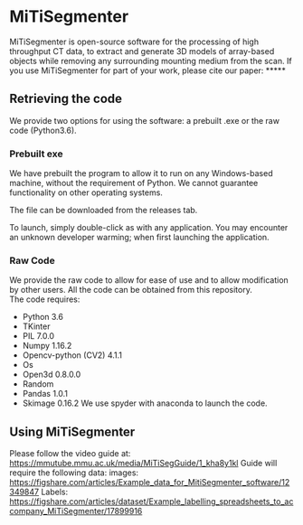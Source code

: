 # MiTiSegmenter

MiTiSegmenter is open-source software for the processing of high throughput CT data, to extract and generate 3D models of array-based objects while removing any surrounding mounting medium from the scan. If you use MiTiSegmenter for part of your work, please cite our paper: *****

## Retrieving the code

We provide two options for using the software: a prebuilt .exe or the raw code (Python3.6). 

### Prebuilt exe 

We have prebuilt the program to allow it to run on any Windows-based machine, without the requirement of Python. We cannot guarantee functionality on other operating systems. 

The file can be downloaded from the releases tab.

To launch, simply double-click as with any application. You may encounter an unknown developer warming; when first launching the application. 

### Raw Code 

We provide the raw code to allow for ease of use and to allow modification by other users. All the code can be obtained from this repository.  
The code requires: 
* Python 3.6
* TKinter 
* PIL 7.0.0
* Numpy 1.16.2 
* Opencv-python (CV2) 4.1.1 
* Os 
* Open3d 0.8.0.0 
* Random 
* Pandas 1.0.1 
* Skimage 0.16.2 
We use spyder with anaconda to launch the code.

## Using MiTiSegmenter
Please follow the video guide at: https://mmutube.mmu.ac.uk/media/MiTiSegGuide/1_kha8y1kl
Guide will require the following data: 
images: https://figshare.com/articles/Example_data_for_MitiSegmenter_software/12349847
Labels: https://figshare.com/articles/dataset/Example_labelling_spreadsheets_to_accompany_MiTiSegmenter/17899916
<!--Using MiTiSegmenter should be straightforward when following the workflow provided. This guide provides step-by-step instructions on using the software as intended. We provide an accompanying sample dataset as an example of array-based microCT data, which can be found at [Figshare](https://figshare.com/articles/Example_data_for_MitiSegmenter_software/12349847)

Since the easing of lockdown in the UK has begun, we have manage to get volunteers to tes the software this, has lead to improvements to the GUI  the guide below still follows the same steps, with the removal of having to press some buttons. As we are updating the GUI at a fast pace we recommend looking here: https://www.dropbox.com/s/hw9d8vre3dg12de/MiTiSegmentatorGuide.mp4?dl=0 for a step by step video.once all the tester are happy, we'll redo the whole guide, new videos are made with each update.

### Loading Data 

Once the program is launched, you will see the default screen below: 

![MitiSegmentator](/images/launched.png) 

Firstly, we must load the data into memory for viewing. To do this, go to **File** (top left) and then **Load Images** 

![File menu Load](/images/LoadMenu.png)

This will bring up a file browser window. Navigate to the folder containing the stack of scan images. By default, the system looks for a **.info** file. If you do not have a .info file go to the **Creating a .info file** section. The .info file will be stored with the images, such as here:  

![File Browser](/images/FileBrowser.png)

An example of the contents of the .info file is also shown above. It is merely a standard text file, providing the pixel size, list of images in order and the distance between each layer. The .info file is produced by **Avizo** when exporting a .tiff stack (if using alternative software, see below). Once navigated to the folder containing both images and the .info file, choose **Select folder** on the file window. The system will request a downsample ratio, we use a ratio of 4 in this example. The system will then load the images into memory. Load time will vary with the size of the dataset. For the provided dataset, this should be about 2 minutes. Currently, to save on memory storage, MiTiSegmenter downsamples the images by a factor of 4 when loading. As noted below in ‘Future Additions’, we will be making this factor customizable in future releases. However, all final outputs of MiTiSegmenter are based on the original full resolution images, not the downsampled data, in order to prevent data loss.  

#### Creating a .info file 

If you use an alternative program to Avizo and do not have an associated .info file, the file can be generated within MiTiSegmenter before the step above. To create a .info file, go to **File** and **Generate Info File**. 

![File menu Gen Info](/images/GenInfo.png) 

![Res Menu](/images/Res.png)

A second window will appear, in which the X, Y, Z resolution of the scan can be entered with a ";" separating the values, e.g. "0.095;0.095;0.095" for the example dataset. Then click **Ok**. A new file explorer will appear. Navigate to the image folder and press **Select folder**; the system will then generate and place a .info file in that folder.  Tiff should be in alpha-numerical order, with 0 padding, this is because of the way programs interpret the file orders. An example if you had 100 file your naming convention should be 0001.tif, 0002.tif etc with an extra 0 at the start.

![Data loaded](/images/DataLoaded.png) 

### Processing Data

Under each orthogonal view, a slider bar lets us scroll through the slices of the image stack in the three planes to get a better view of the data. 

For this program, the workflow follows a 3-step process:
1. Segmentation 
2. Labelling 
3. Export 

#### Stage 1: Segmentation 

The goal of this stage is to remove unwanted background noise and any mounting medium from the scan (shown below), such that only the desired objects remain masked:

![The Goal and the original data](/images/BeforeAfterSeg.png) 

Note: this ‘Segmentation’ stage is optional. If the data is pre-processed, or you otherwise deem this stage unnecessary for your data, you can skip ahead to ‘Labelling’. However, if you are not using the Cel-shading and/or Thresholding functionality (below), set their sliders to 0. 

##### Stage 1.1: Cel-shading 

Cel-shading operates by grouping values within broad ‘bins’, e.g. Cel-shading with a base value of 10 would round all greyscale values to the nearest multiple of 10. Often, the manual selection of threshold values by the user is somewhat arbitrary, and it is challenging to visually track ‘by eye’ the impact of selecting a threshold greyscale value of, say, 178 versus 182, for example. Cel-shading reduces the potential number of threshold values which may be implemented by the user, simplifying this selection. The ‘base value’ (coarseness of the binning) is controlled by the **Cel Base Value** slider. You can view the implementation of Cel-Shading on the current layer by checking the **View Cel Image** checkbox. For the test sample, we use a base value of 40. Adjust the base value using the **Cel Base Value** slider. Then apply this to the whole stack using the **Apply Cel-Shade** button.

![A Cel-Shaded Image](/images/Cel-Image.png)  

##### Stage 1.2: Thresholding

Thresholding is a standard way to remove extraneous objects and background noise from CT scans. Here we work on the principle that the scanned object is a different density than the  surrounding mount. For our purposes, samples are typically mineralized biological tissues, surrounded by a mount comprising foam or low-density plastic. We provide necessary thresholding capabilities with this program, following the same working order as the Cel-shade function. **Threshold Value** adjusts the value used to a threshold; **View Threshold Image** illustrates the implementation of said threshold on the current layer and **Apply Threshold** applies this value throughout the stack. For the test set, we use a threshold value of 255 for the max and a value of 40 for the min.

At this stage, we also provide users with the option to apply ‘canny edge detection’ to remove internal data points from the objects, thus reducing each specimen to a ‘surface’. This is not required in many cases. 

![A Thresholded Image](/images/Threshold.png)  

##### Stage 1.3: Blobbing 

Blobbing allows us to identify connected voxels in 3-dimensions, and thus separate each discrete specimen as a unique object. However, this is a highly memory intensive task, and therefore downsampling and tray separation (see ‘Working with Large Stacks and Low Powered Machines’ below) is recommended. We provide the option to control the minimum size of islands detected as blobs via the **Min Blob Size** slide, which will remove blobs with less volume than the assigned value. Any extraneous noise or small islands of dirt/other unwanted material may be removed in this manner. To blob the stack, use the **Separate the Blobs** button. This may take some time. If the program closes, it means not enough memory was available. Users should instead follow the advice for ‘Working on Low Powered Machines’ (below) or consider further downsampling their dataset before importing into MiTiSegmenter. Once complete, you will notice that the individual blobs are each represented by masks of unique shades of grey.

![A Blobbed stack](/images/Blobbed.png) 

#### Stage 2: Labelling 

This stage allows the user to input CSV files, in order for the exported data to be appropriately labelled with unique specimen identifier codes, without the requirement for users to manually assigning specimen names/numbers. If the objects do not require labelling, you can skip to Stage 3. 

##### Stage 2.1 Traying 

To correctly label the blobs, we first need to identify the number of layers comprising our bulk CT scan and to locate the vertical ‘centre’ of each tray in the images stack. This is done by using the **Apply Traying** button. The gaps between trays is determine when the blobs in a layer is less than the min blob size. The middle of the tray is the center point between the first layer higher than the min blob size and the last. Once this process is complete, the far-right viewer will display horizontal blue lines representing the ‘middle’ of each layer. Also, the left ‘list box’ will display a list of the detected layers. Note: if a layer is incorrect, you can click the layer within the list box and use **Delete Tray** to remove. Similarly, you can add trays manually by scrolling to the layer in the leftmost viewer and using the **Add tray** button. 

![Stacks Layered](/images/TrayLines.png)

##### Stage 2.2 Loading CSVs 

We use a block-based approach for labelling the blobs, so .csv is the preferred file format. Microsoft Excel or similar can be used to export the .csv files (one file per layer), and an example is provided for download with the test dataset. Names may comprise letters and numbers, but without special characters. Duplicate file names should be avoided.

To load the .csv files, use the **Load CSV** button on the far right. A file browser will appear. Choose each .csv file in order from the ‘highest’ to the ‘lowest’ in the z-stack, by selecting the .csv and **Select File**. A new browser window will appear for each .csv. 

If this stage is successful, when scrolling through the leftmost viewer, green gridlines will appear superimposed over the image stack. Grid dimensions will correspond to the row and column dimensions of the associated .csv file. For each grid, file identifiers for the four corner specimens will be displayed, for the user to validate the correct orientation of the grid.

##### Stage 2.3 Aligning the naming grids 

Naming grids will initially all share the centre X, Y and rotation as we assume the trays are stacked  in the same orientation . To move the centre of the naming grid, use the **Grid centre X** and **Grid centre Y** buttons. The orientation of the grid can be adjusted manually using the **Rotate Tray** slider. The X and Y dimensions of the grids may then be individually scaled using the **Scale Tray Horizontal** and **Scale Tray Vertical** to ensure the samples are centred in each grid square. 

For the sample data provided, we orientate the tray to 90 using the **Rotate Tray** slider. We set the centre position as (X) 120 (Y) 180, and a scale of 145 horizontal and 85 vertical for the top plate, and 95 vertical for the bottom.    

![After Alignment](/images/labels.png)

Should the CT dataset be mirrored relative to the actual layout of the plates (as defined in the .csv file), the functions **Flip Trays Horizontal** and **Flip Trays Vertical** located in the **Edit** menu can be used to flip the labelling grid to enable the correct assignment of labels to specimens. CT stacks are often reflected in this manner.

![Edit Menu](/images/FlipEdit.png)

#### Stage 3: Exporting

The final stage is to export the data as individually cropped image stacks and 3D models into their respective folders. To do this, select **File** and **Generate Tiff Stacks**

![Generate Menu](/images/GenerateMenu.png) 

A window will appear, prompting the user to select the format in which data will be exported: 

![Generate Window](/images/GenerateWindow.png)

MiTiSegmenter offers four export options:
* Raw Data - the unprocessed raw data. For each specimen, a subset of the original CT data will be cropped and saved as an 8-bit image stack. Any mounting medium present will remain visible.
* Processed Data - the processed data. As above, except for pixels falling outside the segmentation mask having values of 0 assigned. Pixels within the segmentation mask will remain as 8-bit greyscale. Background noise and the mounting medium should be removed.
* Segmentation Mask - the processed data (above) in binary format. The background is assigned to 0, and thresholded samples as 1. This is for future work to improve the software, and these can be used with the raw data to train segmentation networks, so human interaction will not be required.
* 3D Model - a 3D surface mesh of each specimen, stored in .ply format. Note models are exported after image exportation. If no images are exported, a model cannot be generated. 

![OutputDifferences](/images/OutputDifferences.png)

This process may take some time to fully complete, as it operates on the original full-size images. The stacks will be saved within the same folder as the .info file, within a sub-directory called **Blobstacks**. 

![Output](/images/Output.png)

### Working with Large Stacks and Low Powered Machines

MicroCT datasets are commonly high-resolution and memory intensive. Within MiTiSegmenter, we have therefore implemented the functionality to subset large scans comprising multiple stacked plates of specimens into individual full-resolution image stacks per plate. The protocol outlined above may subsequently be implemented on a plate-by-plate basis.

The original dataset is downsampled upon loading, as described above. Using the slider underneath the left-most viewing window (scrolling in the z-direction), the user identifies the slice representing the top of the uppermost plate (in the example dataset, this is ~slice 58) and then presses the **Add Tray** button. This slice number will then appear within the list box on the far right on the panel. The user continues downwards through the z-stack, identifying gaps between sequential plates/trays (in our example, the gap between the two trays is ~slice 470) and pressing **Add Tray***. Finally, the user identifies the bottom slice of the lowermost plate (in our example, ~slice 996), and presses **Add Tray**. In all instances, care must be taken to avoid selecting slices containing samples of interest. Only background/mount should be present on selected slices.

![Separate Trays 1](/images/SeparateTrays1.png) 

The user should then go to **File** and **Export Trays**. 

![Export trays](/images/ExportTrayMenu.png) 

MiTiSegmenter will create separate full-resolution image stacks of each plate into subfolders, including a .info file to load individual plates into the program. This may take some time. 

![Exported trays](/images/ExportedTrays.png)


## Future Additions 
We have several plans to improve the software in future versions. We welcome any further comments or suggestions:  
* Integration of threading to improve programs response and multi-threading for increase load and output times. 
* Switch to VTK background to allow more diverse file outputs. 
* Add option for user control over downsampling factor 
* Add an option to auto tray separation. 
* Improved segmentation tools to reduce user intervention. 
* Add multi-colour to the blobs.
-->

